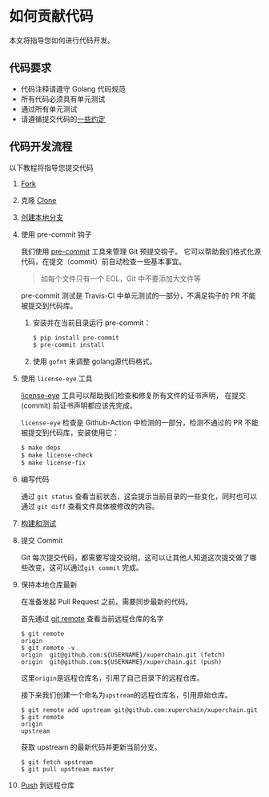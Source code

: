 # 如何贡献代码

本文将指导您如何进行代码开发。

## 代码要求

- 代码注释请遵守 Golang 代码规范
- 所有代码必须具有单元测试
- 通过所有单元测试
- 请遵循提交代码的[一些约定](pr-guideline.md)

## 代码开发流程

以下教程将指导您提交代码

1. [Fork](https://xuper.baidu.com/n/xuperdoc/contribution/pull_requests.html#fork)
2. 克隆 [Clone](https://xuper.baidu.com/n/xuperdoc/contribution/pull_requests.html#clone)
3. [创建本地分支](https://xuper.baidu.com/n/xuperdoc/contribution/pull_requests.html#id2)
4. 使用 pre-commit 钩子

   我们使用 [pre-commit][] 工具来管理 Git 预提交钩子。 它可以帮助我们格式化源代码，在提交（commit）前自动检查一些基本事宜。
   > 如每个文件只有一个 EOL，Git 中不要添加大文件等

   pre-commit 测试是 Travis-CI 中单元测试的一部分，不满足钩子的 PR 不能被提交到代码库。

	1. 安装并在当前目录运行 pre-commit：
	    ```bash
		$ pip install pre-commit
		$ pre-commit install
		```
	2. 使用 `gofmt` 来调整 golang源代码格式。

5. 使用 `license-eye` 工具

   [license-eye](http://github.com/apache/skywalking-eyes) 工具可以帮助我们检查和修复所有文件的证书声明， 在提交 (commit) 前证书声明都应该先完成。

   `license-eye` 检查是 Github-Action 中检测的一部分，检测不通过的 PR 不能被提交到代码库，安装使用它：

    ```bash
    $ make deps
    $ make license-check
    $ make license-fix
    ```

6. 编写代码

   通过 `git status` 查看当前状态，这会提示当前目录的一些变化，同时也可以通过 `git diff` 查看文件具体被修改的内容。

7. [构建和测试](../../../README-CN.md#构建)
8. 提交 Commit

   Git 每次提交代码，都需要写提交说明，这可以让其他人知道这次提交做了哪些改变，这可以通过`git commit` 完成。

9. 保持本地仓库最新

   在准备发起 Pull Request 之前，需要同步最新的代码。

   首先通过 [git remote][] 查看当前远程仓库的名字

    ``` shell
    $ git remote
    origin
    $ git remote -v
    origin	git@github.com:${USERNAME}/xuperchain.git (fetch)
    origin	git@github.com:${USERNAME}/xuperchain.git (push)
    ```

   这里`origin`是远程仓库名，引用了自己目录下的远程仓库。

   接下来我们创建一个命名为`upstream`的远程仓库名，引用原始仓库。

    ``` shell
    $ git remote add upstream git@github.com:xuperchain/xuperchain.git
    $ git remote
    origin
    upstream
    ```

   获取 upstream 的最新代码并更新当前分支。

    ``` shell
    $ git fetch upstream
    $ git pull upstream master
    ```

10. [Push] 到远程仓库

[pre-commit]: http://pre-commit.com/

[git remote]: https://git-scm.com/docs/git-remote

[Push]: https://xuper.baidu.com/n/xuperdoc/contribution/pull_requests.html#id3
